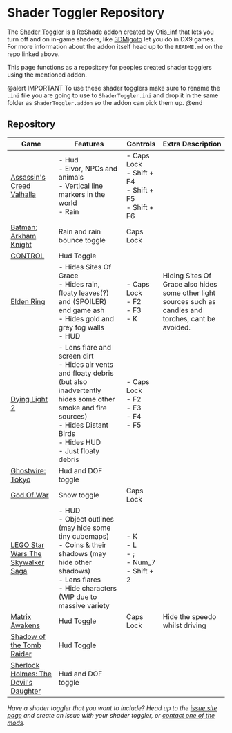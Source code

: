 Shader Toggler Repository
=====

The [Shader Toggler](https://github.com/FransBouma/ShaderToggler) is a ReShade addon created by Otis_inf that lets you turn off and on in-game shaders, like [3DMigoto](https://nohud.fandom.com/wiki/Creation_of_Hudtoggle_Mods) let you do in DX9 games. For more information about the addon itself head up to the `README.md` on the repo linked above.

This page functions as a repository for peoples created shader togglers using the mentioned addon.

@alert IMPORTANT
To use these shader togglers make sure to rename the `.ini` file you are going to use to `ShaderToggler.ini` and drop it in the same folder as `ShaderToggler.addon` so the addon can pick them up.
@end

## Repository

Game | Features | Controls | Extra Description
--|--|--|--
[Assassin's Creed Valhalla](../../ShaderTogglers/assassins_creed_valhalla.ini) | - Hud <br> - Eivor, NPCs and animals <br> - Vertical line markers in the world <br> - Rain | - Caps Lock<br>- Shift + F4<br>- Shift + F5<br>- Shift + F6
[Batman: Arkham Knight](../../ShaderTogglers/batman_arkham_knight.ini) | Rain and rain bounce toggle | Caps Lock
[CONTROL](../../ShaderTogglers/control.ini) | Hud Toggle
[Elden Ring](../../ShaderTogglers/elden_ring.ini) | - Hides Sites Of Grace <br>- Hides rain, floaty leaves(?) and (SPOILER) end game ash<br> - Hides gold and grey fog walls<br> - HUD | - Caps Lock <br> - F2 <br> - F3 <br> - K | Hiding Sites Of Grace also hides some other light sources such as candles and torches, cant be avoided.
[Dying Light 2](../../ShaderTogglers/dying_light_2.ini) | - Lens flare and screen dirt <br> - Hides air vents and floaty debris (but also inadvertently hides some other smoke and fire sources) <br> - Hides Distant Birds <br> - Hides HUD <br> - Just floaty debris | - Caps Lock <br> - F2 <br> - F3 <br> - F4 <br> - F5
[Ghostwire: Tokyo](../../ShaderTogglers/ghostwire_tokyo.ini) | Hud and DOF toggle
[God Of War](../../ShaderTogglers/god_of_war.ini) | Snow toggle | Caps Lock
[LEGO Star Wars The Skywalker Saga](../../ShaderTogglers/lego_star_wars_skywalker_saga.ini) | - HUD <br> - Object outlines (may hide some tiny cubemaps) <br>  - Coins & their shadows (may hide other shadows) <br> - Lens flares <br> - Hide characters (WIP due to massive variety | - K <br> - L <br> - ; <br> - Num_7 <br> - Shift + 2
[Matrix Awakens](../../ShaderTogglers/matrix_awakens.ini) | Hud Toggle | Caps Lock | Hide the speedo whilst driving
[Shadow of the Tomb Raider](../../ShaderTogglers/SOTTR.ini) | Hud Toggle
[Sherlock Holmes: The Devil's Daughter](../../ShaderTogglers/sherlock_holmes_devils_daughter.ini) | Hud and DOF toggle

*Have a shader toggler that you want to include? Head up to the [issue site page](https://github.com/framedsc/Sitesource/issues) and create an issue with your shader toggler, or [contact one of the mods](https://framedsc.com/index.htm).*
